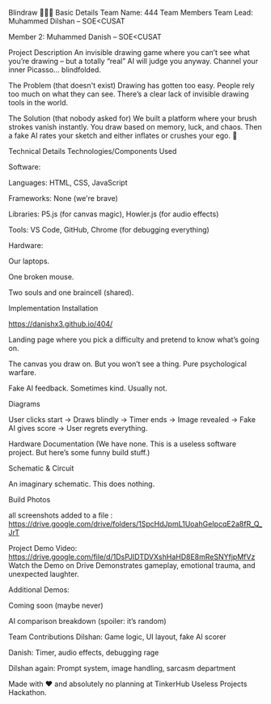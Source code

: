 Blindraw 🎨🕵️‍♂️
Basic Details
Team Name: 444
Team Members
Team Lead: Muhammed Dilshan – SOE<CUSAT

Member 2: Muhammed Danish – SOE<CUSAT


Project Description
An invisible drawing game where you can’t see what you’re drawing – but a totally “real” AI will judge you anyway. Channel your inner Picasso… blindfolded.

The Problem (that doesn't exist)
Drawing has gotten too easy. People rely too much on what they can see. There’s a clear lack of invisible drawing tools in the world.

The Solution (that nobody asked for)
We built a platform where your brush strokes vanish instantly. You draw based on memory, luck, and chaos. Then a fake AI rates your sketch and either inflates or crushes your ego. 🎯

Technical Details
Technologies/Components Used

Software:

Languages: HTML, CSS, JavaScript

Frameworks: None (we're brave)

Libraries: P5.js (for canvas magic), Howler.js (for audio effects)

Tools: VS Code, GitHub, Chrome (for debugging everything)

Hardware:

Our laptops.

One broken mouse.

Two souls and one braincell (shared).

Implementation
Installation

https://danishx3.github.io/404/


Landing page where you pick a difficulty and pretend to know what’s going on.


The canvas you draw on. But you won’t see a thing. Pure psychological warfare.


Fake AI feedback. Sometimes kind. Usually not.

Diagrams

User clicks start → Draws blindly → Timer ends → Image revealed → Fake AI gives score → User regrets everything.

Hardware Documentation
(We have none. This is a useless software project. But here’s some funny build stuff.)

Schematic & Circuit

An imaginary schematic. This does nothing.

Build Photos

all screenshots added to a file : https://drive.google.com/drive/folders/1SpcHdJpmL1UoahGeIpcqE2a8fR_Q_JrT

Project Demo
Video: https://drive.google.com/file/d/1DsPJIDTDVXshHaHD8E8mReSNYfjpMfVz
Watch the Demo on Drive
Demonstrates gameplay, emotional trauma, and unexpected laughter.

Additional Demos:

Coming soon (maybe never)

AI comparison breakdown (spoiler: it’s random)

Team Contributions
Dilshan: Game logic, UI layout, fake AI scorer

Danish: Timer, audio effects, debugging rage

Dilshan again: Prompt system, image handling, sarcasm department

Made with ❤️ and absolutely no planning at TinkerHub Useless Projects Hackathon.
